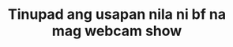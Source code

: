 ---
layout: post
title: Tinupad ang usapan nila ni bf na mag webcam show
duration: '07:42'
view: 135
rate: 2
video: 'https://flashservice.xvideos.com/embedframe/27623625'
category: 
 - pinay
 - student
 - pov
 - beautiful
 - masterbate
tags: 
 - pinay-sex
 - nagparaos
 - webcam
 - show
 - nene
 - jackpot
priority: 0.9
changefreq: daily
---